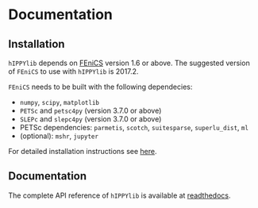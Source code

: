 # Documentation

## Installation

`hIPPYlib` depends on [FEniCS](http://fenicsproject.org/) version 1.6 or
above.  The suggested version of `FEniCS` to use with `hIPPYlib` is
2017.2.

`FEniCS` needs to be built with the following dependecies:

 - `numpy`, `scipy`, `matplotlib`
 - `PETSc` and `petsc4py` (version 3.7.0 or above)
 - `SLEPc` and `slepc4py` (version 3.7.0 or above)
 - PETSc dependencies: `parmetis`, `scotch`, `suitesparse`, `superlu_dist`, `ml`
 - (optional): `mshr`, `jupyter`

For detailed installation instructions see [here](http://hippylib.readthedocs.io/en/latest/installation.html).

## Documentation

The complete API reference of `hIPPYlib` is available at [readthedocs](http://hippylib.readthedocs.io/en/latest/modules.html).

